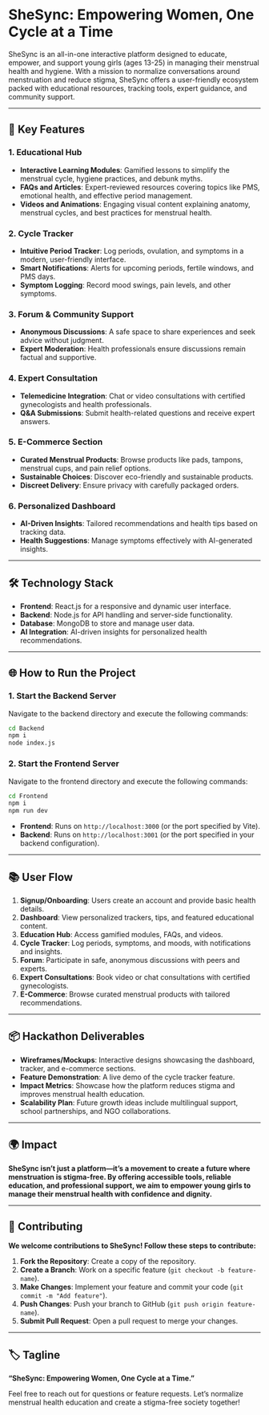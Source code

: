 # **SheSync: Empowering Women, One Cycle at a Time**

SheSync is an all-in-one interactive platform designed to educate, empower, and support young girls (ages 13-25) in managing their menstrual health and hygiene. With a mission to normalize conversations around menstruation and reduce stigma, SheSync offers a user-friendly ecosystem packed with educational resources, tracking tools, expert guidance, and community support.

---

## 🚀 **Key Features**

### 1. **Educational Hub**
- **Interactive Learning Modules**: Gamified lessons to simplify the menstrual cycle, hygiene practices, and debunk myths.  
- **FAQs and Articles**: Expert-reviewed resources covering topics like PMS, emotional health, and effective period management.  
- **Videos and Animations**: Engaging visual content explaining anatomy, menstrual cycles, and best practices for menstrual health.

### 2. **Cycle Tracker**
- **Intuitive Period Tracker**: Log periods, ovulation, and symptoms in a modern, user-friendly interface.  
- **Smart Notifications**: Alerts for upcoming periods, fertile windows, and PMS days.  
- **Symptom Logging**: Record mood swings, pain levels, and other symptoms.

### 3. **Forum & Community Support**
- **Anonymous Discussions**: A safe space to share experiences and seek advice without judgment.  
- **Expert Moderation**: Health professionals ensure discussions remain factual and supportive.

### 4. **Expert Consultation**
- **Telemedicine Integration**: Chat or video consultations with certified gynecologists and health professionals.  
- **Q&A Submissions**: Submit health-related questions and receive expert answers.

### 5. **E-Commerce Section**
- **Curated Menstrual Products**: Browse products like pads, tampons, menstrual cups, and pain relief options.  
- **Sustainable Choices**: Discover eco-friendly and sustainable products.  
- **Discreet Delivery**: Ensure privacy with carefully packaged orders.

### 6. **Personalized Dashboard**
- **AI-Driven Insights**: Tailored recommendations and health tips based on tracking data.  
- **Health Suggestions**: Manage symptoms effectively with AI-generated insights.

---

## 🛠️ **Technology Stack**

- **Frontend**: React.js for a responsive and dynamic user interface.  
- **Backend**: Node.js for API handling and server-side functionality.  
- **Database**: MongoDB to store and manage user data.  
- **AI Integration**: AI-driven insights for personalized health recommendations.

---

## 🌐 **How to Run the Project**

### **1. Start the Backend Server**
Navigate to the backend directory and execute the following commands:
```bash
cd Backend
npm i
node index.js
```

### **2. Start the Frontend Server**
Navigate to the frontend directory and execute the following commands:
```bash
cd Frontend
npm i
npm run dev
```
- **Frontend**: Runs on `http://localhost:3000` (or the port specified by Vite).  
- **Backend**: Runs on `http://localhost:3001` (or the port specified in your backend configuration).

---

## 📚 **User Flow**
1. **Signup/Onboarding**: Users create an account and provide basic health details.  
2. **Dashboard**: View personalized trackers, tips, and featured educational content.  
3. **Education Hub**: Access gamified modules, FAQs, and videos.  
4. **Cycle Tracker**: Log periods, symptoms, and moods, with notifications and insights.  
5. **Forum**: Participate in safe, anonymous discussions with peers and experts.  
6. **Expert Consultations**: Book video or chat consultations with certified gynecologists.  
7. **E-Commerce**: Browse curated menstrual products with tailored recommendations.

---

## 📦 **Hackathon Deliverables**
- **Wireframes/Mockups**: Interactive designs showcasing the dashboard, tracker, and e-commerce sections.  
- **Feature Demonstration**: A live demo of the cycle tracker feature.  
- **Impact Metrics**: Showcase how the platform reduces stigma and improves menstrual health education.  
- **Scalability Plan**: Future growth ideas include multilingual support, school partnerships, and NGO collaborations.

---

## 🌍 **Impact**

**SheSync isn’t just a platform—it’s a movement to create a future where menstruation is stigma-free. By offering accessible tools, reliable education, and professional support, we aim to empower young girls to manage their menstrual health with confidence and dignity.**

---

## 🤝 **Contributing**

**We welcome contributions to SheSync! Follow these steps to contribute:**
1. **Fork the Repository**: Create a copy of the repository.  
2. **Create a Branch**: Work on a specific feature (`git checkout -b feature-name`).  
3. **Make Changes**: Implement your feature and commit your code (`git commit -m "Add feature"`).  
4. **Push Changes**: Push your branch to GitHub (`git push origin feature-name`).  
5. **Submit Pull Request**: Open a pull request to merge your changes.

---

## 🏷️ **Tagline**

**“SheSync: Empowering Women, One Cycle at a Time.”**

Feel free to reach out for questions or feature requests. Let’s normalize menstrual health education and create a stigma-free society together!
